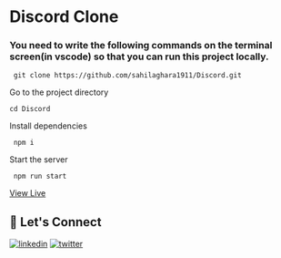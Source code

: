 # Discord Clone

### You need to write the following commands on the terminal screen(in vscode) so that you can run this project locally.

` git clone https://github.com/sahilaghara1911/Discord.git`

Go to the project directory

`cd Discord`

Install dependencies

` npm i`

Start the server

` npm run start`

[View Live](https://discord-sahilll.vercel.app/)

## 🔗 Let's Connect

[![linkedin](https://img.shields.io/badge/LinkedIn-0077B5?style=for-the-badge&logo=linkedin&logoColor=white)](https://www.linkedin.com/in/sahilaghara/)
[![twitter](https://img.shields.io/badge/Twitter-1DA1F2?style=for-the-badge&logo=twitter&logoColor=white)](https://twitter.com/sahilaghara_19)
